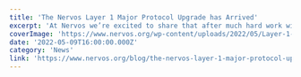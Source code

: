 ```yaml
---
title: 'The Nervos Layer 1 Major Protocol Upgrade has Arrived'
excerpt: 'At Nervos we’re excited to share that after much hard work with our many partners, the foundation and with the support of our community, we have collectively launched a Major Protocol Upgrade to the N'
coverImage: 'https://www.nervos.org/wp-content/uploads/2022/05/Layer-1-Launch-810x456.png'
date: '2022-05-09T16:00:00.000Z'
category: 'News'
link: 'https://www.nervos.org/blog/the-nervos-layer-1-major-protocol-upgrade-has-arrived'
---
```



